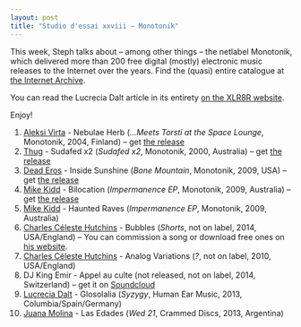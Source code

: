 ```yaml
---
layout: post
title: "Studio d'essai xxviii – Monotonik"
---
```


This week, Steph talks about – among other things – the netlabel Monotonik, which delivered more than 200 free digital (mostly) electronic music releases to the Internet over the years. Find the (quasi) entire catalogue at [the Internet Archive](https://archive.org/details/monotonik).

You can read the Lucrecia Dalt article in its entirety [on the XLR8R website](http://www.xlr8r.com/features/2015/01/bubblin-up-week-2015-lucrecia-dalt/).

Enjoy!

1. [Aleksi Virta](http://musicbrainz.org/artist/b2d5b4a5-8778-4ae8-ab88-76d9e6b987c5) - Nebulae Herb (_...Meets Torsti at the Space Lounge_, Monotonik, 2004, Finland) – get [the release](https://archive.org/details/mtk123)
1. [Thug](http://musicbrainz.org/artist/927a29b5-1ef1-48f8-9c2b-cec25946b9af) - Sudafed x2 (_Sudafed x2_, Monotonik, 2000, Australia) – get [the release](https://archive.org/details/mtk020)
1. [Dead Eros](http://musicbrainz.org/artist/c6974187-1afa-4057-b737-72f167639bef) - Inside Sunshine (_Bone Mountain_, Monotonik, 2009, USA) – get [the release](https://archive.org/details/mtk218)
1. [Mike Kidd](http://musicbrainz.org/artist/7c31c917-66b0-495d-ba74-3a02b315ff9e) - Bilocation (_Impermanence EP_, Monotonik, 2009, Australia) – get [the release](https://archive.org/details/mtk219)
1. [Mike Kidd](http://musicbrainz.org/artist/7c31c917-66b0-495d-ba74-3a02b315ff9e) - Haunted Raves (_Impermanence EP_, Monotonik, 2009, Australia)
1. [Charles Céleste Hutchins](http://musicbrainz.org/artist/bb5044f5-0ef8-4afb-befa-123c21462c1a) - Bubbles (_Shorts_, not on label, 2014, USA/England) – You can commission a song or download free ones on [his website](http://www.berkeleynoise.com/celesteh/podcast/).
1. [Charles Céleste Hutchins](http://musicbrainz.org/artist/bb5044f5-0ef8-4afb-befa-123c21462c1a) - Analog Variations (_?_, not on label, 2010, USA/England)
1. DJ King Emir - Appel au culte (not released, not on label, 2014, Switzerland) – get it on [Soundcloud](https://soundcloud.com/djkingemir/appel-au-culte)
1. [Lucrecia Dalt](http://musicbrainz.org/artist/245f7a1a-b799-40f1-a11a-6b379dbe0fa1) - Glosolalia (_Syzygy_, Human Ear Music, 2013, Columbia/Spain/Germany)
1. [Juana Molina](http://musicbrainz.org/artist/eca5dd0e-edc7-4658-85f0-762e263b4acd) - Las Edades (_Wed 21_, Crammed Discs, 2013, Argentina)